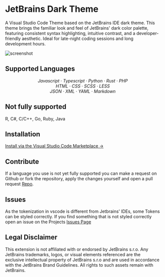 # JetBrains Dark Theme

A Visual Studio Code Theme based on the JetBrains IDE dark theme. This theme brings the familiar look and feel of JetBrains' dark color palette, featuring consistent syntax highlighting, intuitive contrast, and a developer-friendly aesthetic. Ideal for late-night coding sessions and long development hours.

![screenshot](editor_tsx.png)

## Supported Languages

<p align="center">
<i>Javascript · Typescript · Python · Rust · PHP</i><br>
<i>HTML · CSS · SCSS · LESS</i><br>
<i>JSON · XML · YAML · Markdown</i>
<p>

## Not fully supported
R, C#, C/C++, Go, Ruby, Java

## Installation
[Install via the Visual Studio Code Marketplace →]()

## Contribute
If a language you use is not yet fully supported you can make a request on Github or fork the repository, apply the changes yourself and open a pull request [Repo](https://github.com/eliasndm/jetbrains-dark-theme).

## Issues
As the tokenization in vscode is different from Jetbrains' IDEs, some Tokens can be styled correctly. If you find something that is not styled correctly open an issue on the Projects [Issues Page](https://github.com/eliasndm/jetbrains-dark-theme/issues)

## Legal Disclaimer

This extension is not affiliated with or endorsed by JetBrains s.r.o. Any JetBrains trademarks, logos, or visual elements referenced are the exclusive intellectual property of JetBrains s.r.o and are used in accordance with the JetBrains Brand Guidelines. All rights to such assets remain with JetBrains.